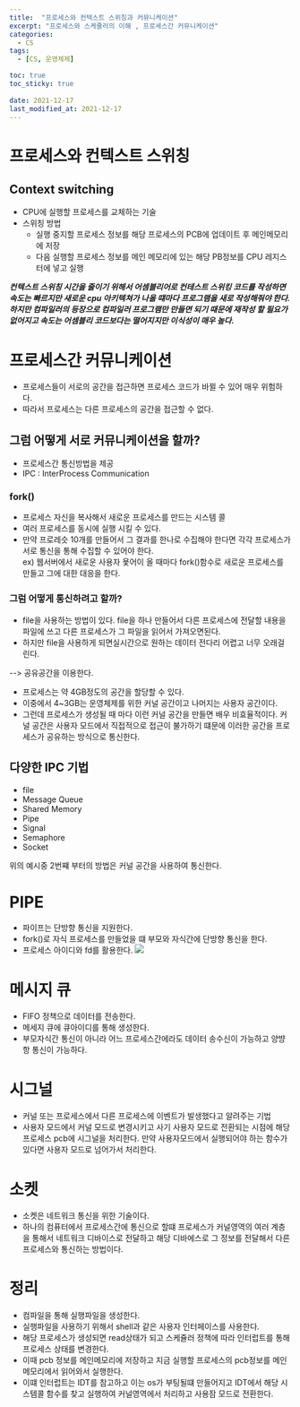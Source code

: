 ```yaml
---
title:  "프로세스와 컨텍스트 스위칭과 커뮤니케이션"
excerpt: "프로세스와 스케쥴러의 이해 , 프로세스간 커뮤니케이션"
categories:
  - CS
tags:
  - [CS, 운영체제]

toc: true
toc_sticky: true
 
date: 2021-12-17
last_modified_at: 2021-12-17
---
```


# 프로세스와 컨텍스트 스위칭 
## Context switching 
- CPU에 실행할 프로세스를 교체하는 기술 
- 스위칭 방법
  + 실행 중지할 프로세스 정보를 해당 프로세스의 PCB에 업데이트 후 메인메모리에 저장 
  + 다음 실행할 프로세스 정보를 메인 메모리에 있는 해당 PB정보를 CPU 레지스터에 넣고 실행 

***컨텍스트 스위칭 시간을 줄이기 위해서 어셈블리어로 컨테스트 스위킹 코드를 작성하면 속도는 빠르지만 새로운 cpu 아키텍쳐가 나올 떄마다 프로그램을 새로 작성해줘야 한다. 하지만 컴파일러의 등장으로 컴파일러 프로그램만 만들면 되기 때문에 재작성 할 필요가 없어지고 속도는 어셈블리 코드보다는 떨어지지만 이식성이 매우 높다.***



# 프로세스간 커뮤니케이션
- 프로세스들이 서로의 공간을 접근하면 프로세스 코드가 바뀔 수 있어 매우 위험하다. 
- 따라서 프로세스는 다른 프로세스의 공간을 접근할 수 없다. 

## 그럼 어떻게 서로 커뮤니케이션을 할까?
- 프로세스간 통신방법을 제공 
- IPC : InterProcess Communication

### fork()
- 프로세스 자신을 복사해서 새로운 프로세스를 만드는 시스템 콜 
- 여러 프로세스를 동시에 실행 시킬 수 있다. 
- 만약 프로레슷 10개를 만들어서 그 결과를 한나로 수집해야 한다면 각각 프로세스가 서로 통신을 통해 수집할 수 있어야 한다.  
ex) 웹서버에서 새로운 사용자 욫어이 올 때마다 fork()함수로 새로운 프로세스를 만들고 그에 대한 대응을 한다. 

### 그럼 어떻게 통신하려고 할까?
- file을 사용하는 방법이 있다. file을 하나 만들어서 다른 프로세스에 전달할 내용을 파일에 쓰고 다른 프로세스가 그 파일을 읽어서 가져오면된다. 
- 하지만 file을 사용하게 되면실시간으로 원하는 데이터 전다리 어렵고 너무 오래걸린다. 

--> 공유공간을 이용한다. 
- 프로세스는 약 4GB정도의 공간을 할당할 수 있다.
- 이중에서 4~3GB는 운영체제를 위한 커널 공간이고 나머지는 사용자 공간이다. 
- 그런데 프로세스가 생성될 때 마다 이런 커널 공간을 만들면 배우 비효율적이다. 커널 공간은 사용자 모드에서 직접적으로 접근이 불가하기 떄문에 이러한 공간을 프로세스가 공유하는 방식으로 통신한다. 


## 다양한 IPC 기법
- file
- Message Queue
- Shared Memory
- Pipe
- Signal
- Semaphore
- Socket

위의 예시중 2번쨰 부터의 방법은 커널 공간을 사용하여 통신한다. 


# PIPE 
- 파이프는 단방향 통신을 지원한다. 
- fork()로 자식 프로세스를 만들었을 떄 부모와 자식간에 단방향 통신을 한다. 
- 프로세스 아이디와 fd를 활용한다.
![](/yuhyeongeun-kor.github.com/assets/images/12-16-12-97.png)

# 메시지 큐
- FIFO 정책으로 데이터를 전송한다. 
- 메세지 큐에 큐아이디를 통해 생성한다. 
- 부모자식간 통신이 아니라 어느 프로세스간에라도 데이터 송수신이 가능하고 양뱡항 통신이 가능하다. 

# 시그널
- 커널 또는 프로세스에서 다른 프로세스에 이벤트가 발생했다고 알려주는 기법
- 사용자 모드에서 커널 모드로 변경시키고 사기 사용자 모드로 전환되는 시점에 해당 프로세스 pcb에 시그널을 처리한다. 만약 사용자모드에서 실행되어야 하는 함수가 있다면 사용자 모드로 넘어가서 처리한다. 

# 소켓
- 소켓은 네트워크 통신을 위한 기술이다. 
- 하나의 컴퓨터에서 프로세스간에 통신으로 할떄 프로세스가 커널영역의 여러 계층을 통해서 네트워크 디바이스로 전달하고 해당 디바에스로 그 정보를 전달해서 다른 프로세스와 통신하는 방법이다.



# 정리 
- 컴파일을 통해 실행파일을 생성한다. 
- 실행파일을 사용하기 위해서 shell과 같은 사용자 인터페이스를 사용한다. 
- 해당 프로세스가 생성되면 read상태가 되고 스케쥴러 정책에 따라 인터럽트를 통해 프로세스 상태를 변경한다. 
- 이때 pcb 정보를 메인메모리에 저장하고 지금 실행할 프로세스의 pcb정보를 메인메모리에서 읽어와서 실행한다. 
- 이떄 인터럽트는 IDT를 참고하고 이는 os가 부팅될떄 만들어지고 IDT에서 해당 시스템콜 함수를 찾고 실행하여 커널영역에서 처리하고 사용잠 모드로 전환한다. 

